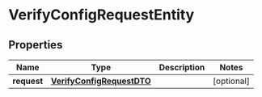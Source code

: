 # VerifyConfigRequestEntity

## Properties
Name | Type | Description | Notes
------------ | ------------- | ------------- | -------------
**request** | [**VerifyConfigRequestDTO**](VerifyConfigRequestDTO.md) |  |  [optional]
